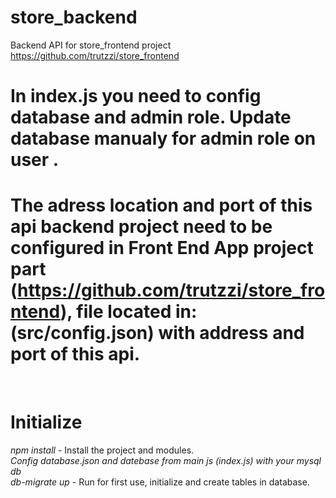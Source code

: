 # store_backend
Backend API for store_frontend project https://github.com/trutzzi/store_frontend
# In index.js you need to config database and admin role. Update database manualy for admin role on user .
# The adress location and port of this api backend project  need to be configured in Front End App project part (https://github.com/trutzzi/store_frontend), file located in: (src/config.json)  with address and port of this api.
<br/>

# Initialize
<i>npm install </i> - Install the project and modules.
<br/><i>Config database.json and datebase from main js (index.js) with your mysql db </i>
<br/><i>db-migrate up</i>  - Run for first use, initialize and create tables in database. </i>
